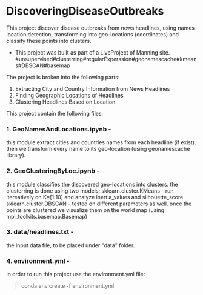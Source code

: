 # DiscoveringDiseaseOutbreaks
This project discover disease outbreaks from news headlines, using names location detection, transforming into geo-locations (coordinates) and classify these points into clusters.  
* This project was built as part of a LiveProject of Manning site.
#unsupervised#clusterring#regularExperssion#geonamescache#kmeans#DBSCAN#basemap

The project is broken into the following parts:
1. Extracting City and Country Information from News Headlines
2. Finding Geographic Locations of Headlines
3. Clustering Headlines Based on Location

This project contain the following files:
### 1. GeoNamesAndLocations.ipynb - 
this module extract cities and countries names from each headline (if exist). 
then we transform every name to its geo-location (using geonamescache library). 
### 2. GeoClusteringByLoc.ipynb - 
this module classifies the discovered geo-locations into clusters.
the clusterring is done using two models:
sklearn.cluster.KMeans - run itereatively on K=[1:10] and analyze inertia_values and silhouette_score
sklearn.cluster.DBSCAN - tested on different parameters as well.
once the points are clustered we visualize them on the world map (using mpl_toolkits.basemap.Basemap)
### 3. data/headlines.txt - 
the input data file, to be placed under "data" folder.
### 4. environment.yml -
in order to run this project use the environment.yml file:
> conda env create -f environment.yml
